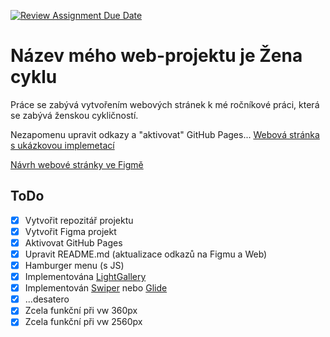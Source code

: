 [![Review Assignment Due Date](https://classroom.github.com/assets/deadline-readme-button-24ddc0f5d75046c5622901739e7c5dd533143b0c8e959d652212380cedb1ea36.svg)](https://classroom.github.com/a/KU8eozPI)
# Název mého web-projektu je Žena cyklu
Práce se zabývá vytvořením webových stránek k mé ročníkové práci, která se zabývá ženskou cykličností.

Nezapomenu upravit odkazy a "aktivovat" GitHub Pages... 
[Webová stránka s ukázkovou implemetací](https://pslib-cz.github.io/2022-l3-web-site-vendulapelantova/)

[Návrh webové stránky ve Figmě](https://www.figma.com/file/xSYwlnM0FwmnVv4pXHqUHD/L3-Projekt_zaverecny-Pelantova_Vendula?type=design&node-id=0%3A1&t=5sDmWz1KsOuqrZPu-1)

## ToDo
- [x] Vytvořit repozitář projektu
- [x] Vytvořit Figma projekt
- [x] Aktivovat GitHub Pages
- [x] Upravit README.md (aktualizace odkazů na Figmu a Web)
- [x] Hamburger menu (s JS)
- [x] Implementována [LightGallery](https://github.com/sachinchoolur/lightGallery)
- [x] Implementován [Swiper](https://swiperjs.com/) nebo [Glide](https://glidejs.com/)
- [x] ...desatero
- [x] Zcela funkční při vw 360px
- [x] Zcela funkční při vw 2560px
